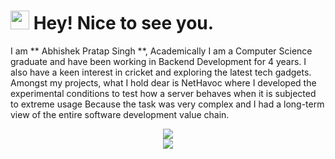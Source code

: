 <h1><img src="https://emojis.slackmojis.com/emojis/images/1531849430/4246/blob-sunglasses.gif?1531849430" width="30"/> Hey! Nice to see you.</h1>
<p>
I am ** Abhishek Pratap Singh **, Academically I am a Computer Science graduate and have been working in Backend Development for 4 years. I also have a keen interest in cricket and exploring the latest tech gadgets.
Amongst my projects, what I hold dear is NetHavoc where I developed the experimental conditions to test how a server behaves when it is subjected to extreme usage Because the task was very complex and I had a long-term view of the entire software development value chain.
</p>

<p align="center">
  <img src="https://leetcode-stats-six.vercel.app/?username=abhish1_s&theme=dark"><br/>
  <img src="https://github-readme-stats.vercel.app/api?username=abhish1ss&show_icons=true&hide_border=true&icon_color=008000&text_color=000000&count_private=true">
</p>


<!--
**abhish1ss/abhish1ss** is a ✨ _special_ ✨ repository because its `README.md` (this file) appears on your GitHub profile.

Here are some ideas to get you started:
<img src=”https://userimages.githubusercontent.com/75753187/123358567-aac7b900-d539-11eb-8275-0b380264bb4c.png" alt=”my banner”>
[![KnlnKS's LeetCode stats](https://leetcode-stats-six.vercel.app/?username=abhish1_s&theme=dark)](https://github.com/abhish1_s/leetcode-stats)

- 🔭 I’m currently working on ...
- 🌱 I’m currently learning ...
- 👯 I’m looking to collaborate on ...
- 🤔 I’m looking for help with ...
- 💬 Ask me about ...
- 📫 How to reach me: ...
- 😄 Pronouns: ...
- ⚡ Fun fact: ...
-->
